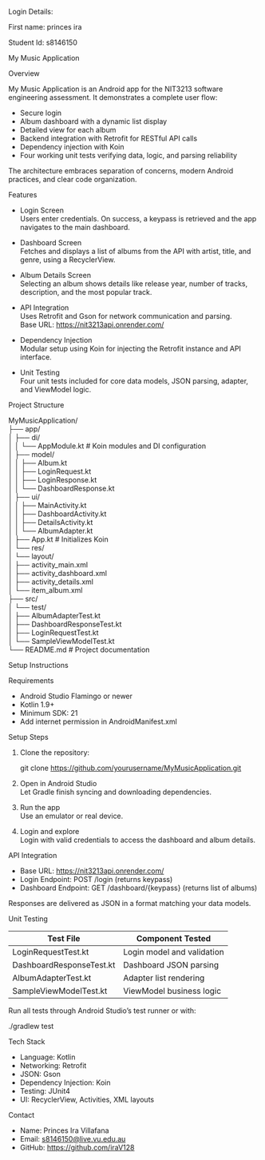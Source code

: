 Login Details:

First name: princes ira

Student Id: s8146150



My Music Application

Overview

My Music Application is an Android app for the NIT3213 software engineering assessment. It demonstrates a complete user flow:

- Secure login  
- Album dashboard with a dynamic list display  
- Detailed view for each album  
- Backend integration with Retrofit for RESTful API calls  
- Dependency injection with Koin  
- Four working unit tests verifying data, logic, and parsing reliability

The architecture embraces separation of concerns, modern Android practices, and clear code organization.

Features

- Login Screen  
  Users enter credentials. On success, a keypass is retrieved and the app navigates to the main dashboard.

- Dashboard Screen  
  Fetches and displays a list of albums from the API with artist, title, and genre, using a RecyclerView.

- Album Details Screen  
  Selecting an album shows details like release year, number of tracks, description, and the most popular track.

- API Integration  
  Uses Retrofit and Gson for network communication and parsing.  
  Base URL: https://nit3213api.onrender.com/

- Dependency Injection  
  Modular setup using Koin for injecting the Retrofit instance and API interface.

- Unit Testing  
  Four unit tests included for core data models, JSON parsing, adapter, and ViewModel logic.

Project Structure

MyMusicApplication/  
├── app/  
│   ├── di/  
│   │   └── AppModule.kt          # Koin modules and DI configuration  
│   ├── model/  
│   │   ├── Album.kt  
│   │   ├── LoginRequest.kt  
│   │   ├── LoginResponse.kt  
│   │   └── DashboardResponse.kt  
│   ├── ui/  
│   │   ├── MainActivity.kt  
│   │   ├── DashboardActivity.kt  
│   │   ├── DetailsActivity.kt  
│   │   └── AlbumAdapter.kt  
│   ├── App.kt                    # Initializes Koin  
│   └── res/  
│       └── layout/  
│           ├── activity_main.xml  
│           ├── activity_dashboard.xml  
│           ├── activity_details.xml  
│           └── item_album.xml  
├── src/  
│   └── test/  
│       ├── AlbumAdapterTest.kt  
│       ├── DashboardResponseTest.kt  
│       ├── LoginRequestTest.kt  
│       └── SampleViewModelTest.kt  
└── README.md                     # Project documentation  

Setup Instructions

Requirements

- Android Studio Flamingo or newer  
- Kotlin 1.9+  
- Minimum SDK: 21  
- Add internet permission in AndroidManifest.xml  

Setup Steps

1. Clone the repository:

   git clone https://github.com/yourusername/MyMusicApplication.git

2. Open in Android Studio  
   Let Gradle finish syncing and downloading dependencies.

3. Run the app  
   Use an emulator or real device.

4. Login and explore  
   Login with valid credentials to access the dashboard and album details.

API Integration

- Base URL: https://nit3213api.onrender.com/  
- Login Endpoint: POST /login (returns keypass)  
- Dashboard Endpoint: GET /dashboard/{keypass} (returns list of albums)  

Responses are delivered as JSON in a format matching your data models.

Unit Testing

Test File                   | Component Tested  
----------------------------|------------------  
LoginRequestTest.kt         | Login model and validation  
DashboardResponseTest.kt    | Dashboard JSON parsing  
AlbumAdapterTest.kt         | Adapter list rendering  
SampleViewModelTest.kt      | ViewModel business logic  

Run all tests through Android Studio’s test runner or with:

./gradlew test

Tech Stack

- Language: Kotlin  
- Networking: Retrofit  
- JSON: Gson  
- Dependency Injection: Koin  
- Testing: JUnit4  
- UI: RecyclerView, Activities, XML layouts  

Contact

- Name: Princes Ira Villafana  
- Email: s8146150@live.vu.edu.au 
- GitHub: https://github.com/iraV128

